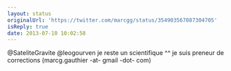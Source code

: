 ```yaml
---
layout: status
originalUrl: 'https://twitter.com/marcgg/status/354903567087304705'
isReply: true
date: 2013-07-10 10:02:58
---
```


@SateliteGravite @leogourven je reste un scientifique ^^ je suis preneur de corrections (marcg.gauthier -at- gmail -dot- com)
